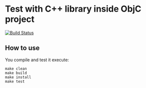 # Test with C++ library inside ObjC project

[![Build Status](https://travis-ci.com/prsolucoes/ios-lib-test.svg?branch=master)](https://travis-ci.com/prsolucoes/ios-lib-test)

## How to use

You compile and test it execute:

```
make clean
make build
make install
make test
```
